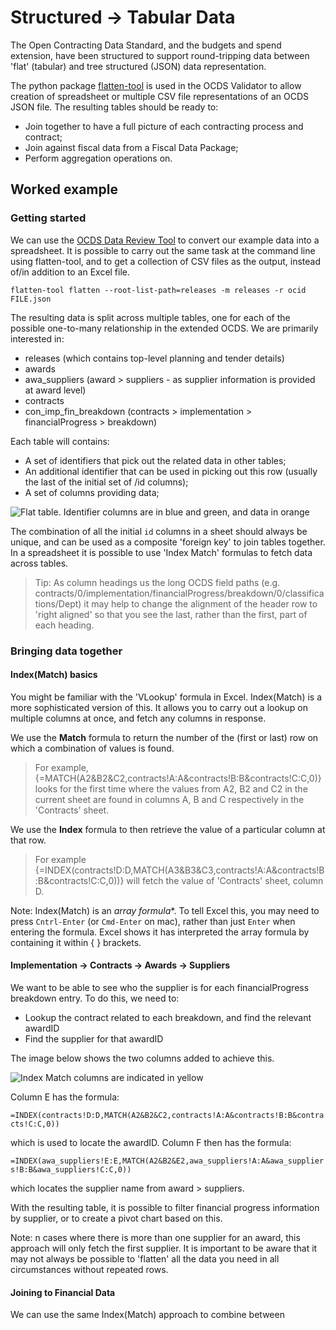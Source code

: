 # Structured -> Tabular Data

The Open Contracting Data Standard, and the budgets and spend extension, have been structured to support round-tripping data between 'flat' (tabular) and tree structured (JSON) data representation.

The python package [flatten-tool](https://flatten-tool.readthedocs.io/en/latest/) is used in the OCDS Validator to allow creation of spreadsheet or multiple CSV file representations of an OCDS JSON file. The resulting tables should be ready to:

* Join together to have a full picture of each contracting process and contract;
* Join against fiscal data from a Fiscal Data Package;
* Perform aggregation operations on.

## Worked example

### Getting started

We can use the [OCDS Data Review Tool](http://standard.open-contracting.org/validator/) to convert our example data into a spreadsheet. It is possible to carry out the same task at the command line using flatten-tool, and to get a collection of CSV files as the output, instead of/in addition to an Excel file.

```
flatten-tool flatten --root-list-path=releases -m releases -r ocid FILE.json
```

The resulting data is split across multiple tables, one for each of the possible one-to-many relationship in the extended OCDS. We are primarily interested in:

* releases (which contains top-level planning and tender details)
* awards
* awa_suppliers (award > suppliers - as supplier information is provided at award level)
* contracts
* con_imp_fin_breakdown (contracts > implementation > financialProgress > breakdown)

Each table will contains:

* A set of identifiers that pick out the related data in other tables; 
* An additional identifier that can be used in picking out this row (usually the last of the initial set of /id columns);
* A set of columns providing data;

![Flat table. Identifier columns are in blue and green, and data in orange](flat-table.png)

The combination of all the initial `id` columns in a sheet should always be unique, and can be used as a composite 'foreign key' to join tables together. In a spreadsheet it is possible to use 'Index Match' formulas to fetch data across tables. 

> Tip: As column headings us the long OCDS field paths (e.g. contracts/0/implementation/financialProgress/breakdown/0/classifications/Dept) it may help to change the alignment of the header row to 'right aligned' so that you see the last, rather than the first, part of each heading. 

### Bringing data together

#### Index(Match) basics

You might be familiar with the 'VLookup' formula in Excel. Index(Match) is a more sophisticated version of this. It allows you to carry out a lookup on multiple columns at once, and fetch any columns in response. 

We use the **Match** formula to return the number of the (first or last) row on which a combination of values is found. 

> For example, {=MATCH(A2&B2&C2,contracts!A:A&contracts!B:B&contracts!C:C,0)} looks for the first time where the values from A2, B2 and C2 in the current sheet are found in columns A, B and C respectively in the 'Contracts' sheet. 

We use the **Index** formula to then retrieve the value of a particular column at that row.

> For example {=INDEX(contracts!D:D,MATCH(A3&B3&C3,contracts!A:A&contracts!B:B&contracts!C:C,0))} will fetch the value of 'Contracts' sheet, column D. 

Note: Index(Match) is an *array formula**. To tell Excel this, you may need to press `Cntrl-Enter` (or `Cmd-Enter` on mac), rather than just `Enter` when entering the formula. Excel shows it has interpreted the array formula by containing it within { } brackets. 

#### Implementation -> Contracts -> Awards -> Suppliers

We want to be able to see who the supplier is for each financialProgress breakdown entry. To do this, we need to:

- Lookup the contract related to each breakdown, and find the relevant awardID
- Find the supplier for that awardID

The image below shows the two columns added to achieve this. 

![Index Match columns are indicated in yellow](flat-formula.png)

Column E has the formula:

`=INDEX(contracts!D:D,MATCH(A2&B2&C2,contracts!A:A&contracts!B:B&contracts!C:C,0))` 

which is used to locate the awardID. Column F then has the formula:

`=INDEX(awa_suppliers!E:E,MATCH(A2&B2&E2,awa_suppliers!A:A&awa_suppliers!B:B&awa_suppliers!C:C,0))` 

which locates the supplier name from award > suppliers. 

With the resulting table, it is possible to filter financial progress information by supplier, or to create a pivot chart based on this. 

Note: n cases where there is more than one supplier for an award, this approach will only fetch the first supplier. It is important to be aware that it may not always be possible to 'flatten' all the data you need in all circumstances without repeated rows. 

#### Joining to Financial Data

We can use the same Index(Match) approach to combine between 